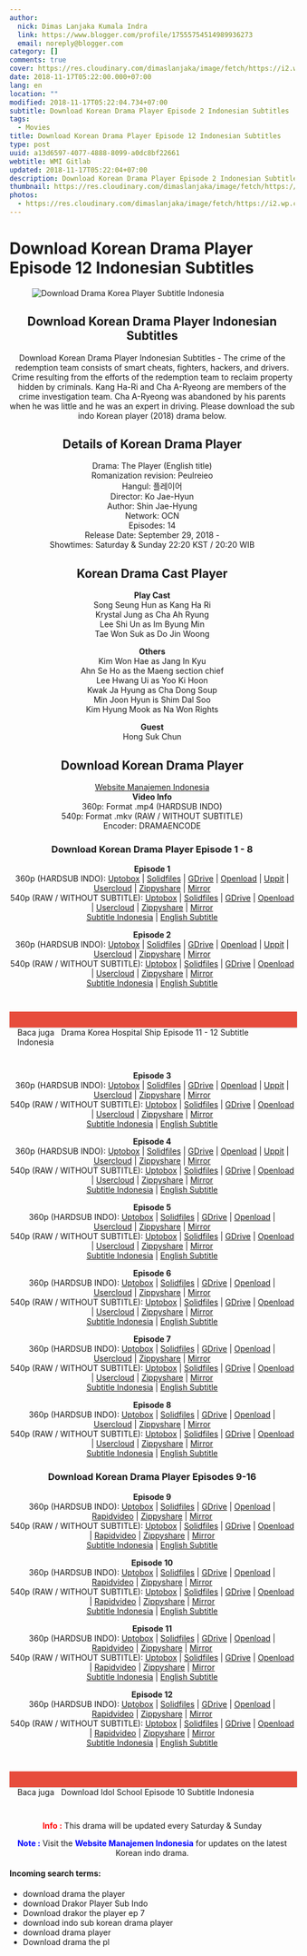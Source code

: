 ```yaml
---
author:
  nick: Dimas Lanjaka Kumala Indra
  link: https://www.blogger.com/profile/17555754514989936273
  email: noreply@blogger.com
category: []
comments: true
cover: https://res.cloudinary.com/dimaslanjaka/image/fetch/https://i2.wp.com/www.dramaencode.com/wp-content/uploads/2018/09/Download-Drama-Korea-Player-Subtitle-Indonesia.jpg?resize=520%2C343&ssl=1
date: 2018-11-17T05:22:00.000+07:00
lang: en
location: ""
modified: 2018-11-17T05:22:04.734+07:00
subtitle: Download Korean Drama Player Episode 2 Indonesian Subtitles
tags:
  - Movies
title: Download Korean Drama Player Episode 12 Indonesian Subtitles
type: post
uuid: a13d6597-4077-4888-8099-a0dc8bf22661
webtitle: WMI Gitlab
updated: 2018-11-17T05:22:04+07:00
description: Download Korean Drama Player Episode 2 Indonesian Subtitles
thumbnail: https://res.cloudinary.com/dimaslanjaka/image/fetch/https://i2.wp.com/www.dramaencode.com/wp-content/uploads/2018/09/Download-Drama-Korea-Player-Subtitle-Indonesia.jpg?resize=520%2C343&ssl=1
photos:
  - https://res.cloudinary.com/dimaslanjaka/image/fetch/https://i2.wp.com/www.dramaencode.com/wp-content/uploads/2018/09/Download-Drama-Korea-Player-Subtitle-Indonesia.jpg?resize=520%2C343&ssl=1
---
```


<h1 for="title"> <span class="notranslate">Download Korean Drama Player Episode 12 Indonesian Subtitles</span> </h1> <div><div class="entry-content clearfix">  <figure class="entry-thumbnail"><img src="https://res.cloudinary.com/dimaslanjaka/image/fetch/https://res.cloudinary.com/practicaldev/image/fetch/www.dramaencode.com/wp-content/uploads/2018/09/Download-Drama-Korea-Player-Subtitle-Indonesia.jpg?resize=520%2C343&amp;ssl=1" alt="Download Drama Korea Player Subtitle Indonesia" title="Download Korean Drama Player Indonesian Subtitles" class="notranslate"></figure><h2 style="text-align: center;"> <span class="notranslate">Download Korean Drama Player Indonesian Subtitles</span> </h2> <p style="text-align: center;"> <span class="notranslate">Download Korean Drama Player Indonesian Subtitles - The crime of the redemption team consists of smart cheats, fighters, hackers, and drivers.</span> <span class="notranslate">Crime resulting from the efforts of the redemption team to reclaim property hidden by criminals.</span> <span class="notranslate">Kang Ha-Ri and Cha A-Ryeong are members of the crime investigation team.</span> <span class="notranslate">Cha A-Ryeong was abandoned by his parents when he was little and he was an expert in driving.</span> <span class="notranslate">Please download the sub indo Korean player (2018) drama below.</span> </p>  <h2 style="text-align: center;"> <span class="notranslate">Details of Korean Drama Player</span> </h2> <p style="text-align: center;"> <span class="notranslate">Drama: The Player (English title)</span> <br><span class="notranslate">Romanization revision: Peulreieo</span> <br><span class="notranslate">Hangul: 플레이어</span> <br><span class="notranslate">Director: Ko Jae-Hyun</span> <br><span class="notranslate">Author: Shin Jae-Hyung</span> <br><span class="notranslate">Network: OCN</span> <br><span class="notranslate">Episodes: 14</span> <br><span class="notranslate">Release Date: September 29, 2018 -</span> <br><span class="notranslate">Showtimes: Saturday &amp; Sunday 22:20 KST / 20:20 WIB</span> </p> <h2 style="text-align: center;"> <span class="notranslate">Korean Drama Cast Player</span> </h2> <p style="text-align: center;"> <span class="notranslate"><strong>Play Cast</strong></span> <br><span class="notranslate">Song Seung Hun as Kang Ha Ri</span> <br><span class="notranslate">Krystal Jung as Cha Ah Ryung</span> <br><span class="notranslate">Lee Shi Un as Im Byung Min</span> <br><span class="notranslate">Tae Won Suk as Do Jin Woong</span> </p> <p style="text-align: center;"> <span class="notranslate"><strong>Others</strong></span> <br><span class="notranslate">Kim Won Hae as Jang In Kyu</span> <br><span class="notranslate">Ahn Se Ho as the Maeng section chief</span> <br><span class="notranslate">Lee Hwang Ui as Yoo Ki Hoon</span> <br><span class="notranslate">Kwak Ja Hyung as Cha Dong Soup</span> <br><span class="notranslate">Min Joon Hyun is Shim Dal Soo</span> <br><span class="notranslate">Kim Hyung Mook as Na Won Rights</span> </p> <p style="text-align: center;"> <span class="notranslate"><strong>Guest</strong></span> <br><span class="notranslate">Hong Suk Chun</span> </p> <h2 style="text-align: center;"> <span class="notranslate">Download Korean Drama Player</span> </h2> <p style="text-align: center;"> <a href="https://web-manajemen.blogspot.com/p/search.html?q=" data-wpel-link="internal" class="notranslate" target="_blank">Website Manajemen Indonesia</a> <br><span class="notranslate"><strong>Video Info</strong></span> <br><span class="notranslate">360p: Format .mp4 (HARDSUB INDO)</span> <br><span class="notranslate">540p: Format .mkv (RAW / WITHOUT SUBTITLE)</span> <br><span class="notranslate">Encoder: DRAMAENCODE</span> </p> <h3 style="text-align: center;"> <span class="notranslate">Download Korean Drama Player Episode 1 - 8</span> </h3> <p style="text-align: center;"> <span class="notranslate"><strong>Episode 1</strong></span> <br><span class="notranslate">360p (HARDSUB INDO): <a href="https://uptobox.com/kqjrqkarl09j" data-wpel-link="external" target="_blank" rel="noopener noreferer nofollow" class="notranslate">Uptobox</a> |</span> <span class="notranslate"><a href="http://www.solidfiles.com/v/XGZxZM4ewGzxx" data-wpel-link="external" target="_blank" rel="noopener noreferer nofollow" class="notranslate">Solidfiles</a> |</span> <span class="notranslate"><a href="https://drive.google.com/file/d/1lA-8MND6G2EsthtXb31fYOcGXHaWT0R8/view?usp=sharing" data-wpel-link="external" target="_blank" rel="noopener noreferer nofollow" class="notranslate">GDrive</a> |</span> <span class="notranslate"><a href="https://dimaslanjaka-storage.000webhostapp.com/movies/download-drama-korea-player-subtitle-indonesia" data-wpel-link="external" target="_blank" rel="noopener noreferer nofollow" class="notranslate">Openload</a> |</span> <span class="notranslate"><a href="http://uppit.com/jhlnpcw7disf" data-wpel-link="external" target="_blank" rel="noopener noreferer nofollow" class="notranslate">Uppit</a> |</span> <span class="notranslate"><a href="https://userscloud.com/eax9vaycxwwr" data-wpel-link="external" target="_blank" rel="noopener noreferer nofollow" class="notranslate">Usercloud</a> |</span> <span class="notranslate"><a href="https://www101.zippyshare.com/v/TYeg4fmA/file.html" data-wpel-link="external" target="_blank" rel="noopener noreferer nofollow" class="notranslate">Zippyshare</a> |</span> <a href="https://mirrorace.com/m/4Qw6d" data-wpel-link="external" target="_blank" rel="noopener noreferer nofollow" class="notranslate">Mirror</a> <br><span class="notranslate">540p (RAW / WITHOUT SUBTITLE): <a href="https://uptobox.com/xojcno3frnvf" data-wpel-link="external" target="_blank" rel="noopener noreferer nofollow" class="notranslate">Uptobox</a> |</span> <span class="notranslate"><a href="http://www.solidfiles.com/v/52mPYWMapDzWm" data-wpel-link="external" target="_blank" rel="noopener noreferer nofollow" class="notranslate">Solidfiles</a> |</span> <span class="notranslate"><a href="https://drive.google.com/file/d/1fA4Zvk9ZtC86H49-7a3uymRVV4_iJyZT/view?usp=sharing" data-wpel-link="external" target="_blank" rel="noopener noreferer nofollow" class="notranslate">GDrive</a> |</span> <span class="notranslate"><a href="https://dimaslanjaka-storage.000webhostapp.com/movies/download-drama-korea-player-subtitle-indonesia" data-wpel-link="external" target="_blank" rel="noopener noreferer nofollow" class="notranslate">Openload</a> |</span> <span class="notranslate"><a href="https://userscloud.com/ffttvztb453l" data-wpel-link="external" target="_blank" rel="noopener noreferer nofollow" class="notranslate">Usercloud</a> |</span> <span class="notranslate"><a href="https://www67.zippyshare.com/v/jwNd6Eyx/file.html" data-wpel-link="external" target="_blank" rel="noopener noreferer nofollow" class="notranslate">Zippyshare</a> |</span> <a href="https://mirrorace.com/m/2ODs6" data-wpel-link="external" target="_blank" rel="noopener noreferer nofollow" class="notranslate">Mirror</a> <br><span class="notranslate"><a href="https://subscene.com/subtitles/the-player-peulreieo/indonesian/1851939" data-wpel-link="external" target="_blank" rel="noopener noreferer nofollow" class="notranslate">Subtitle Indonesia</a> |</span> <a href="https://subscene.com/subtitles/the-player-peulreieo/english/1851877" data-wpel-link="external" target="_blank" rel="noopener noreferer nofollow" class="notranslate">English Subtitle</a> </p>  <p style="text-align: center;"> <span class="notranslate"><strong>Episode 2</strong></span> <br><span class="notranslate">360p (HARDSUB INDO): <a href="https://uptobox.com/zritmxcvo6mu" data-wpel-link="external" target="_blank" rel="noopener noreferer nofollow" class="notranslate">Uptobox</a> |</span> <span class="notranslate"><a href="http://www.solidfiles.com/v/RjAzqzdMG4k3g" data-wpel-link="external" target="_blank" rel="noopener noreferer nofollow" class="notranslate">Solidfiles</a> |</span> <span class="notranslate"><a href="https://drive.google.com/file/d/1Lj1mvmHAauSSgxTSaAEsWwBF9YB_di34/view?usp=sharing" data-wpel-link="external" target="_blank" rel="noopener noreferer nofollow" class="notranslate">GDrive</a> |</span> <span class="notranslate"><a href="https://dimaslanjaka-storage.000webhostapp.com/movies/download-drama-korea-player-subtitle-indonesia" data-wpel-link="external" target="_blank" rel="noopener noreferer nofollow" class="notranslate">Openload</a> |</span> <span class="notranslate"><a href="http://uppit.com/cm0f5fifvq4z" data-wpel-link="external" target="_blank" rel="noopener noreferer nofollow" class="notranslate">Uppit</a> |</span> <span class="notranslate"><a href="https://userscloud.com/88ru2vbvw0av" data-wpel-link="external" target="_blank" rel="noopener noreferer nofollow" class="notranslate">Usercloud</a> |</span> <span class="notranslate"><a href="https://www6.zippyshare.com/v/6xZG5U3S/file.html" data-wpel-link="external" target="_blank" rel="noopener noreferer nofollow" class="notranslate">Zippyshare</a> |</span> <a href="https://mirrorace.com/m/4Qx5u" data-wpel-link="external" target="_blank" rel="noopener noreferer nofollow" class="notranslate">Mirror</a> <br><span class="notranslate">540p (RAW / WITHOUT SUBTITLE): <a href="https://uptobox.com/2qm2ab89fhkq" data-wpel-link="external" target="_blank" rel="noopener noreferer nofollow" class="notranslate">Uptobox</a> |</span> <span class="notranslate"><a href="http://www.solidfiles.com/v/52mGy8d8eyzrz" data-wpel-link="external" target="_blank" rel="noopener noreferer nofollow" class="notranslate">Solidfiles</a> |</span> <span class="notranslate"><a href="https://drive.google.com/file/d/1SVAe-Htgt9ETjNf8ni8Tx7JyCAJIuiuY/view?usp=sharing" data-wpel-link="external" target="_blank" rel="noopener noreferer nofollow" class="notranslate">GDrive</a> |</span> <span class="notranslate"><a href="https://dimaslanjaka-storage.000webhostapp.com/movies/download-drama-korea-player-subtitle-indonesia" data-wpel-link="external" target="_blank" rel="noopener noreferer nofollow" class="notranslate">Openload</a> |</span> <span class="notranslate"><a href="https://userscloud.com/ih8mjy7nqnzn" data-wpel-link="external" target="_blank" rel="noopener noreferer nofollow" class="notranslate">Usercloud</a> |</span> <span class="notranslate"><a href="https://www29.zippyshare.com/v/Mkjn2eUW/file.html" data-wpel-link="external" target="_blank" rel="noopener noreferer nofollow" class="notranslate">Zippyshare</a> |</span> <a href="https://mirrorace.com/m/4azcj" data-wpel-link="external" target="_blank" rel="noopener noreferer nofollow" class="notranslate">Mirror</a> <br><span class="notranslate"><a href="https://subscene.com/subtitles/the-player-peulreieo/indonesian/1852470" data-wpel-link="external" target="_blank" rel="noopener noreferer nofollow" class="notranslate">Subtitle Indonesia</a> |</span> <a href="https://subscene.com/subtitles/the-player-peulreieo/english/1852439" data-wpel-link="external" target="_blank" rel="noopener noreferer nofollow" class="notranslate">English Subtitle</a> </p>  <div style="clear:both; margin-top:3em; margin-bottom:3em;" class="notranslate"> <a href="https://web-manajemen.blogspot.com/p/search.html?q=drama%20korea%20hospital%20ship%20subtitle%20indonesia" target="_blank" class="notranslate uabd71071b50dadda8262be59cc840116" data-wpel-link="internal"></a> <style>.uabd71071b50dadda8262be59cc840116{padding:0;margin:0;padding-top:1em!important;padding-bottom:1em!important;width:100%;display:block;font-weight:700;background-color:#E74C3C;border:0!important;border-left:4px solid #E74C3C!important;box-shadow:0 1px 2px rgba(0,0,0,.17);-moz-box-shadow:0 1px 2px rgba(0,0,0,.17);-o-box-shadow:0 1px 2px rgba(0,0,0,.17);-webkit-box-shadow:0 1px 2px rgba(0,0,0,.17);text-decoration:none}.uabd71071b50dadda8262be59cc840116:active,.uabd71071b50dadda8262be59cc840116:hover{opacity:1;transition:opacity 250ms;webkit-transition:opacity 250ms;text-decoration:none}.uabd71071b50dadda8262be59cc840116{transition:background-color 250ms;webkit-transition:background-color 250ms;opacity:1;transition:opacity 250ms;webkit-transition:opacity 250ms}.uabd71071b50dadda8262be59cc840116 .ctaText{font-weight:700;color:#000;text-decoration:none;font-size:16px}.uabd71071b50dadda8262be59cc840116 .postTitle{color:#ECF0F1;text-decoration:underline!important;font-size:16px}.uabd71071b50dadda8262be59cc840116:hover .postTitle{text-decoration:underline!important}</style>  <div style="padding-left:1em; padding-right:1em;" class="notranslate"> <span class="notranslate ctaText">Baca juga</span> &nbsp; <span class="notranslate postTitle">Drama Korea Hospital Ship Episode 11 - 12 Subtitle Indonesia</span> </div>  </div>  <p style="text-align: center;"> <span class="notranslate"><strong>Episode 3</strong></span> <strong><br></strong> <span class="notranslate">360p (HARDSUB INDO): <a href="https://uptobox.com/lhs7uei0hbow" data-wpel-link="external" target="_blank" rel="noopener noreferer nofollow" class="notranslate">Uptobox</a> |</span> <span class="notranslate"><a href="http://www.solidfiles.com/v/RjAAP4pM5Zea2" data-wpel-link="external" target="_blank" rel="noopener noreferer nofollow" class="notranslate">Solidfiles</a> |</span> <span class="notranslate"><a href="https://drive.google.com/file/d/1ErnUmT3gj9VcGqfMnMObVWJ3KU6R2mAa/view?usp=sharing" data-wpel-link="external" target="_blank" rel="noopener noreferer nofollow" class="notranslate">GDrive</a> |</span> <span class="notranslate"><a href="https://dimaslanjaka-storage.000webhostapp.com/movies/download-drama-korea-player-subtitle-indonesia" data-wpel-link="external" target="_blank" rel="noopener noreferer nofollow" class="notranslate">Openload</a> |</span> <span class="notranslate"><a href="http://uppit.com/qgnfcf5savjf" data-wpel-link="external" target="_blank" rel="noopener noreferer nofollow" class="notranslate">Uppit</a> |</span> <span class="notranslate"><a href="https://userscloud.com/gd4aash23zh5" data-wpel-link="external" target="_blank" rel="noopener noreferer nofollow" class="notranslate">Usercloud</a> |</span> <span class="notranslate"><a href="https://www68.zippyshare.com/v/5HrDOsiG/file.html" data-wpel-link="external" target="_blank" rel="noopener noreferer nofollow" class="notranslate">Zippyshare</a> |</span> <a href="https://mirrorace.com/m/4aF7x" data-wpel-link="external" target="_blank" rel="noopener noreferer nofollow" class="notranslate">Mirror</a> <br><span class="notranslate">540p (RAW / WITHOUT SUBTITLE): <a href="https://uptobox.com/5z6kxwg1g9az" data-wpel-link="external" target="_blank" rel="noopener noreferer nofollow" class="notranslate">Uptobox</a> |</span> <span class="notranslate"><a href="http://www.solidfiles.com/v/md5LLeAyKxQXe" data-wpel-link="external" target="_blank" rel="noopener noreferer nofollow" class="notranslate">Solidfiles</a> |</span> <span class="notranslate"><a href="https://drive.google.com/file/d/1Lkjum0kWAHRJ4EZ76L_oIPHDJH_caXbl/view?usp=sharing" data-wpel-link="external" target="_blank" rel="noopener noreferer nofollow" class="notranslate">GDrive</a> |</span> <span class="notranslate"><a href="https://dimaslanjaka-storage.000webhostapp.com/movies/download-drama-korea-player-subtitle-indonesia" data-wpel-link="external" target="_blank" rel="noopener noreferer nofollow" class="notranslate">Openload</a> |</span> <span class="notranslate"><a href="https://userscloud.com/64sstoyxkuao" data-wpel-link="external" target="_blank" rel="noopener noreferer nofollow" class="notranslate">Usercloud</a> |</span> <span class="notranslate"><a href="https://www4.zippyshare.com/v/GcfwNEC8/file.html" data-wpel-link="external" target="_blank" rel="noopener noreferer nofollow" class="notranslate">Zippyshare</a> |</span> <a href="https://mirrorace.com/m/4QC4x" data-wpel-link="external" target="_blank" rel="noopener noreferer nofollow" class="notranslate">Mirror</a> <br><span class="notranslate"><a href="https://subscene.com/subtitles/the-player-peulreieo/indonesian/1856933" data-wpel-link="external" target="_blank" rel="noopener noreferer nofollow" class="notranslate">Subtitle Indonesia</a> |</span> <a href="https://subscene.com/subtitles/the-player-peulreieo/english/1856868" data-wpel-link="external" target="_blank" rel="noopener noreferer nofollow" class="notranslate">English Subtitle</a> <strong><br></strong> </p>  <p style="text-align: center;"> <span class="notranslate"><strong>Episode 4</strong></span> <strong><br></strong> <span class="notranslate">360p (HARDSUB INDO): <a href="https://uptobox.com/7pe7pibd943s" data-wpel-link="external" target="_blank" rel="noopener noreferer nofollow" class="notranslate">Uptobox</a> |</span> <span class="notranslate"><a href="http://www.solidfiles.com/v/rGNeMX6kLRgaN" data-wpel-link="external" target="_blank" rel="noopener noreferer nofollow" class="notranslate">Solidfiles</a> |</span> <span class="notranslate"><a href="https://drive.google.com/file/d/1suPpWEjSmSA8_oc-cAnPLfYpoVmsK0nQ/view?usp=sharing" data-wpel-link="external" target="_blank" rel="noopener noreferer nofollow" class="notranslate">GDrive</a> |</span> <span class="notranslate"><a href="https://dimaslanjaka-storage.000webhostapp.com/movies/download-drama-korea-player-subtitle-indonesia" data-wpel-link="external" target="_blank" rel="noopener noreferer nofollow" class="notranslate">Openload</a> |</span> <span class="notranslate"><a href="http://uppit.com/5g2dsq700u1d" data-wpel-link="external" target="_blank" rel="noopener noreferer nofollow" class="notranslate">Uppit</a> |</span> <span class="notranslate"><a href="https://userscloud.com/p4umyz7n5pl5" data-wpel-link="external" target="_blank" rel="noopener noreferer nofollow" class="notranslate">Usercloud</a> |</span> <span class="notranslate"><a href="https://www116.zippyshare.com/v/3tYnAzIn/file.html" data-wpel-link="external" target="_blank" rel="noopener noreferer nofollow" class="notranslate">Zippyshare</a> |</span> <a href="https://mirrorace.com/m/4aGg9" data-wpel-link="external" target="_blank" rel="noopener noreferer nofollow" class="notranslate">Mirror</a> <br><span class="notranslate">540p (RAW / WITHOUT SUBTITLE): <a href="https://uptobox.com/mm0agwhm0wvv" data-wpel-link="external" target="_blank" rel="noopener noreferer nofollow" class="notranslate">Uptobox</a> |</span> <span class="notranslate"><a href="http://www.solidfiles.com/v/RjAG4R5KzAr7x" data-wpel-link="external" target="_blank" rel="noopener noreferer nofollow" class="notranslate">Solidfiles</a> |</span> <span class="notranslate"><a href="https://drive.google.com/file/d/1QOLgKN9sZCck6nVhk2PSRFTzmSEv_Olo/view?usp=sharing" data-wpel-link="external" target="_blank" rel="noopener noreferer nofollow" class="notranslate">GDrive</a> |</span> <span class="notranslate"><a href="https://dimaslanjaka-storage.000webhostapp.com/movies/download-drama-korea-player-subtitle-indonesia" data-wpel-link="external" target="_blank" rel="noopener noreferer nofollow" class="notranslate">Openload</a> |</span> <span class="notranslate"><a href="https://userscloud.com/dx1kmf1v49tv" data-wpel-link="external" target="_blank" rel="noopener noreferer nofollow" class="notranslate">Usercloud</a> |</span> <span class="notranslate"><a href="https://www3.zippyshare.com/v/ygcR65W0/file.html" data-wpel-link="external" target="_blank" rel="noopener noreferer nofollow" class="notranslate">Zippyshare</a> |</span> <a href="https://mirrorace.com/m/2OKw8" data-wpel-link="external" target="_blank" rel="noopener noreferer nofollow" class="notranslate">Mirror</a> <br><span class="notranslate"><a href="https://subscene.com/subtitles/the-player-peulreieo/indonesian/1857405" data-wpel-link="external" target="_blank" rel="noopener noreferer nofollow" class="notranslate">Subtitle Indonesia</a> |</span> <a href="https://subscene.com/subtitles/the-player-peulreieo/english/1857328" data-wpel-link="external" target="_blank" rel="noopener noreferer nofollow" class="notranslate">English Subtitle</a> <strong><br></strong> </p>  <p style="text-align: center;"> <span class="notranslate"><strong>Episode 5</strong></span> <strong><br></strong> <span class="notranslate">360p (HARDSUB INDO): <a href="https://uptobox.com/bjayl7z5kvzq" data-wpel-link="external" target="_blank" rel="noopener noreferer nofollow" class="notranslate">Uptobox</a> |</span> <span class="notranslate"><a href="http://www.solidfiles.com/v/BjBa6LPXGwaWA" data-wpel-link="external" target="_blank" rel="noopener noreferer nofollow" class="notranslate">Solidfiles</a> |</span> <span class="notranslate"><a href="https://drive.google.com/file/d/1O4cVnb3DSq-rBC51oOBXHZqFvegGTMbG/view?usp=sharing" data-wpel-link="external" target="_blank" rel="noopener noreferer nofollow" class="notranslate">GDrive</a> |</span> <span class="notranslate"><a href="https://dimaslanjaka-storage.000webhostapp.com/movies/download-drama-korea-player-subtitle-indonesia" data-wpel-link="external" target="_blank" rel="noopener noreferer nofollow" class="notranslate">Openload</a> |</span> <span class="notranslate"><a href="https://userscloud.com/apodyl59sktm" data-wpel-link="external" target="_blank" rel="noopener noreferer nofollow" class="notranslate">Usercloud</a> |</span> <span class="notranslate"><a href="https://www34.zippyshare.com/v/cRpjqY0D/file.html" data-wpel-link="external" target="_blank" rel="noopener noreferer nofollow" class="notranslate">Zippyshare</a> |</span> <a href="https://mirrorace.com/m/3uOf4" data-wpel-link="external" target="_blank" rel="noopener noreferer nofollow" class="notranslate">Mirror</a> <br><span class="notranslate">540p (RAW / WITHOUT SUBTITLE): <a href="https://uptobox.com/x8nzolbcnn9y" data-wpel-link="external" target="_blank" rel="noopener noreferer nofollow" class="notranslate">Uptobox</a> |</span> <span class="notranslate"><a href="http://www.solidfiles.com/v/QM5Gdy3xRXvge" data-wpel-link="external" target="_blank" rel="noopener noreferer nofollow" class="notranslate">Solidfiles</a> |</span> <span class="notranslate"><a href="https://drive.google.com/file/d/1jGpWjGvp8bSWrp0VQdD9FR4CC0xqbpDS/view?usp=sharing" data-wpel-link="external" target="_blank" rel="noopener noreferer nofollow" class="notranslate">GDrive</a> |</span> <span class="notranslate"><a href="https://dimaslanjaka-storage.000webhostapp.com/movies/download-drama-korea-player-subtitle-indonesia" data-wpel-link="external" target="_blank" rel="noopener noreferer nofollow" class="notranslate">Openload</a> |</span> <span class="notranslate"><a href="https://userscloud.com/zcrhei0v5sv4" data-wpel-link="external" target="_blank" rel="noopener noreferer nofollow" class="notranslate">Usercloud</a> |</span> <span class="notranslate"><a href="https://www67.zippyshare.com/v/R0DbB1FJ/file.html" data-wpel-link="external" target="_blank" rel="noopener noreferer nofollow" class="notranslate">Zippyshare</a> |</span> <a href="https://mirrorace.com/m/5wGdi" data-wpel-link="external" target="_blank" rel="noopener noreferer nofollow" class="notranslate">Mirror</a> <br><span class="notranslate"><a href="https://subscene.com/subtitles/the-player-peulreieo/indonesian/1861936" data-wpel-link="external" target="_blank" rel="noopener noreferer nofollow" class="notranslate">Subtitle Indonesia</a> |</span> <a href="https://subscene.com/subtitles/the-player-peulreieo/english/1861797" data-wpel-link="external" target="_blank" rel="noopener noreferer nofollow" class="notranslate">English Subtitle</a> <strong><br></strong> </p>  <p style="text-align: center;"> <span class="notranslate"><strong>Episode 6</strong></span> <strong><br></strong> <span class="notranslate">360p (HARDSUB INDO): <a href="https://uptobox.com/6m9jqcxvkso1" data-wpel-link="external" target="_blank" rel="noopener noreferer nofollow" class="notranslate">Uptobox</a> |</span> <span class="notranslate"><a href="http://www.solidfiles.com/v/52QpzVR4wg4zn" data-wpel-link="external" target="_blank" rel="noopener noreferer nofollow" class="notranslate">Solidfiles</a> |</span> <span class="notranslate"><a href="https://drive.google.com/file/d/1FpqKsjKM94ETqcUps92mdhdIHo_G8fgn/view?usp=sharing" data-wpel-link="external" target="_blank" rel="noopener noreferer nofollow" class="notranslate">GDrive</a> |</span> <span class="notranslate"><a href="https://dimaslanjaka-storage.000webhostapp.com/movies/download-drama-korea-player-subtitle-indonesia" data-wpel-link="external" target="_blank" rel="noopener noreferer nofollow" class="notranslate">Openload</a> |</span> <span class="notranslate"><a href="https://userscloud.com/fbqsfgd47nyk" data-wpel-link="external" target="_blank" rel="noopener noreferer nofollow" class="notranslate">Usercloud</a> |</span> <span class="notranslate"><a href="https://www105.zippyshare.com/v/KtRT3M7A/file.html" data-wpel-link="external" target="_blank" rel="noopener noreferer nofollow" class="notranslate">Zippyshare</a> |</span> <a href="https://mirrorace.com/m/4QKie" data-wpel-link="external" target="_blank" rel="noopener noreferer nofollow" class="notranslate">Mirror</a> <br><span class="notranslate">540p (RAW / WITHOUT SUBTITLE): <a href="https://uptobox.com/v4njlyb0atmi" data-wpel-link="external" target="_blank" rel="noopener noreferer nofollow" class="notranslate">Uptobox</a> |</span> <span class="notranslate"><a href="http://www.solidfiles.com/v/Wdz2XV6e6d5XM" data-wpel-link="external" target="_blank" rel="noopener noreferer nofollow" class="notranslate">Solidfiles</a> |</span> <span class="notranslate"><a href="https://drive.google.com/file/d/1w-f0aibzOIHAL_oLNGMMPeGSWhpDAbNO/view?usp=sharing" data-wpel-link="external" target="_blank" rel="noopener noreferer nofollow" class="notranslate">GDrive</a> |</span> <span class="notranslate"><a href="https://dimaslanjaka-storage.000webhostapp.com/movies/download-drama-korea-player-subtitle-indonesia" data-wpel-link="external" target="_blank" rel="noopener noreferer nofollow" class="notranslate">Openload</a> |</span> <span class="notranslate"><a href="https://userscloud.com/d9irin3ikkpb" data-wpel-link="external" target="_blank" rel="noopener noreferer nofollow" class="notranslate">Usercloud</a> |</span> <span class="notranslate"><a href="https://www59.zippyshare.com/v/gCrTWPIx/file.html" data-wpel-link="external" target="_blank" rel="noopener noreferer nofollow" class="notranslate">Zippyshare</a> |</span> <a href="https://mirrorace.com/m/4aMe2" data-wpel-link="external" target="_blank" rel="noopener noreferer nofollow" class="notranslate">Mirror</a> <br><span class="notranslate"><a href="https://subscene.com/subtitles/the-player-peulreieo/indonesian/1862554" data-wpel-link="external" target="_blank" rel="noopener noreferer nofollow" class="notranslate">Subtitle Indonesia</a> |</span> <a href="https://subscene.com/subtitles/the-player-peulreieo/english/1862459" data-wpel-link="external" target="_blank" rel="noopener noreferer nofollow" class="notranslate">English Subtitle</a> <strong><br></strong> </p>  <p style="text-align: center;"> <span class="notranslate"><strong>Episode 7</strong></span> <strong><br></strong> <span class="notranslate">360p (HARDSUB INDO): <a href="https://uptobox.com/vvs67nvmk095" data-wpel-link="external" target="_blank" rel="noopener noreferer nofollow" class="notranslate">Uptobox</a> |</span> <span class="notranslate"><a href="http://www.solidfiles.com/v/2GjdNLXrpy5QP" data-wpel-link="external" target="_blank" rel="noopener noreferer nofollow" class="notranslate">Solidfiles</a> |</span> <span class="notranslate"><a href="https://drive.google.com/file/d/1zlvvx-_whXdmD_4bm0haVVOK8bTJHauy/view?usp=sharing" data-wpel-link="external" target="_blank" rel="noopener noreferer nofollow" class="notranslate">GDrive</a> |</span> <span class="notranslate"><a href="https://dimaslanjaka-storage.000webhostapp.com/movies/download-drama-korea-player-subtitle-indonesia" data-wpel-link="external" target="_blank" rel="noopener noreferer nofollow" class="notranslate">Openload</a> |</span> <span class="notranslate"><a href="https://userscloud.com/q2ucmh15hhph" data-wpel-link="external" target="_blank" rel="noopener noreferer nofollow" class="notranslate">Usercloud</a> |</span> <span class="notranslate"><a href="https://www108.zippyshare.com/v/LUFw0cT1/file.html" data-wpel-link="external" target="_blank" rel="noopener noreferer nofollow" class="notranslate">Zippyshare</a> |</span> <a href="https://mirrorace.com/m/5wN4z" data-wpel-link="external" target="_blank" rel="noopener noreferer nofollow" class="notranslate">Mirror</a> <br><span class="notranslate">540p (RAW / WITHOUT SUBTITLE): <a href="https://uptobox.com/eapfcqhxgx6u" data-wpel-link="external" target="_blank" rel="noopener noreferer nofollow" class="notranslate">Uptobox</a> |</span> <span class="notranslate"><a href="https://www.solidfiles.com/v/NaY4yqY8qdmVY" data-wpel-link="external" target="_blank" rel="noopener noreferer nofollow" class="notranslate">Solidfiles</a> |</span> <span class="notranslate"><a href="https://drive.google.com/file/d/17D3-m8zXzjKthpKvyskCq48qAvf4wKcq/view?usp=sharing" data-wpel-link="external" target="_blank" rel="noopener noreferer nofollow" class="notranslate">GDrive</a> |</span> <span class="notranslate"><a href="https://dimaslanjaka-storage.000webhostapp.com/movies/download-drama-korea-player-subtitle-indonesia" data-wpel-link="external" target="_blank" rel="noopener noreferer nofollow" class="notranslate">Openload</a> |</span> <span class="notranslate"><a href="https://userscloud.com/gv10edx9wd26" data-wpel-link="external" target="_blank" rel="noopener noreferer nofollow" class="notranslate">Usercloud</a> |</span> <span class="notranslate"><a href="https://www76.zippyshare.com/v/KhSWdYFe/file.html" data-wpel-link="external" target="_blank" rel="noopener noreferer nofollow" class="notranslate">Zippyshare</a> |</span> <a href="https://mirrorace.com/m/1t22v" data-wpel-link="external" target="_blank" rel="noopener noreferer nofollow" class="notranslate">Mirror</a> <br><span class="notranslate"><a href="https://subscene.com/subtitles/the-player-peulreieo/indonesian/1866052" data-wpel-link="external" target="_blank" rel="noopener noreferer nofollow" class="notranslate">Subtitle Indonesia</a> |</span> <a href="https://subscene.com/subtitles/the-player-peulreieo/english/1865914" data-wpel-link="external" target="_blank" rel="noopener noreferer nofollow" class="notranslate">English Subtitle</a> </p>  <p style="text-align: center;"> <span class="notranslate"><strong>Episode 8</strong></span> <strong><br></strong> <span class="notranslate">360p (HARDSUB INDO): <a href="https://uptobox.com/fcrmn0l4invx" data-wpel-link="external" target="_blank" rel="noopener noreferer nofollow" class="notranslate">Uptobox</a> |</span> <span class="notranslate"><a href="http://www.solidfiles.com/v/xK8zrd8GZwyzW" data-wpel-link="external" target="_blank" rel="noopener noreferer nofollow" class="notranslate">Solidfiles</a> |</span> <span class="notranslate"><a href="https://drive.google.com/file/d/17skEMNuwyuiczxZkn5Xm-lBTLlvMgRHf/view?usp=sharing" data-wpel-link="external" target="_blank" rel="noopener noreferer nofollow" class="notranslate">GDrive</a> |</span> <span class="notranslate"><a href="https://dimaslanjaka-storage.000webhostapp.com/movies/download-drama-korea-player-subtitle-indonesia" data-wpel-link="external" target="_blank" rel="noopener noreferer nofollow" class="notranslate">Openload</a> |</span> <span class="notranslate"><a href="https://userscloud.com/1091bzkz9k8i" data-wpel-link="external" target="_blank" rel="noopener noreferer nofollow" class="notranslate">Usercloud</a> |</span> <span class="notranslate"><a href="https://www27.zippyshare.com/v/RhDGEThT/file.html" data-wpel-link="external" target="_blank" rel="noopener noreferer nofollow" class="notranslate">Zippyshare</a> |</span> <a href="https://mirrorace.com/m/1t393" data-wpel-link="external" target="_blank" rel="noopener noreferer nofollow" class="notranslate">Mirror</a> <br><span class="notranslate">540p (RAW / WITHOUT SUBTITLE): <a href="https://uptobox.com/hmi6c60wra0v" data-wpel-link="external" target="_blank" rel="noopener noreferer nofollow" class="notranslate">Uptobox</a> |</span> <span class="notranslate"><a href="http://www.solidfiles.com/v/zGZBgreLy3jNX" data-wpel-link="external" target="_blank" rel="noopener noreferer nofollow" class="notranslate">Solidfiles</a> |</span> <span class="notranslate"><a href="https://drive.google.com/file/d/1g_xGZvvff94624QOdXk40bLWKR44EQz4/view?usp=sharing" data-wpel-link="external" target="_blank" rel="noopener noreferer nofollow" class="notranslate">GDrive</a> |</span> <span class="notranslate"><a href="https://dimaslanjaka-storage.000webhostapp.com/movies/download-drama-korea-player-subtitle-indonesia" data-wpel-link="external" target="_blank" rel="noopener noreferer nofollow" class="notranslate">Openload</a> |</span> <span class="notranslate"><a href="https://userscloud.com/jc4m8m875g8f" data-wpel-link="external" target="_blank" rel="noopener noreferer nofollow" class="notranslate">Usercloud</a> |</span> <span class="notranslate"><a href="https://www2.zippyshare.com/v/zippbRmE/file.html" data-wpel-link="external" target="_blank" rel="noopener noreferer nofollow" class="notranslate">Zippyshare</a> |</span> <a href="https://mirrorace.com/m/290go" data-wpel-link="external" target="_blank" rel="noopener noreferer nofollow" class="notranslate">Mirror</a> <br><span class="notranslate"><a href="https://subscene.com/subtitles/the-player-peulreieo/indonesian/1866659" data-wpel-link="external" target="_blank" rel="noopener noreferer nofollow" class="notranslate">Subtitle Indonesia</a> |</span> <a href="https://subscene.com/subtitles/the-player-peulreieo/english/1866557" data-wpel-link="external" target="_blank" rel="noopener noreferer nofollow" class="notranslate">English Subtitle</a> </p>  <h3 style="text-align: center;"> <span class="notranslate">Download Korean Drama Player Episodes 9-16</span> </h3> <p style="text-align: center;"> <span class="notranslate"><strong>Episode 9</strong></span> <strong><br></strong> <span class="notranslate">360p (HARDSUB INDO): <a href="https://uptobox.com/609ziz1vmbb9" data-wpel-link="external" target="_blank" rel="noopener noreferer nofollow" class="notranslate">Uptobox</a> |</span> <span class="notranslate"><a href="http://www.solidfiles.com/v/6aA7G55Ak6g2X" data-wpel-link="external" target="_blank" rel="noopener noreferer nofollow" class="notranslate">Solidfiles</a> |</span> <span class="notranslate"><a href="https://drive.google.com/file/d/1MVGUMTkcWpG4J4Wn5mos4KKPGUcrc8AS/view?usp=sharing" data-wpel-link="external" target="_blank" rel="noopener noreferer nofollow" class="notranslate">GDrive</a> |</span> <span class="notranslate"><a href="https://dimaslanjaka-storage.000webhostapp.com/movies/download-drama-korea-player-subtitle-indonesia" data-wpel-link="external" target="_blank" rel="noopener noreferer nofollow" class="notranslate">Openload</a> |</span> <span class="notranslate"><a href="https://www.rapidvideo.com/v/FWNQCS31ID" data-wpel-link="external" target="_blank" rel="noopener noreferer nofollow" class="notranslate">Rapidvideo</a> |</span> <span class="notranslate"><a href="https://www55.zippyshare.com/v/Nx0j9UUL/file.html" data-wpel-link="external" target="_blank" rel="noopener noreferer nofollow" class="notranslate">Zippyshare</a> |</span> <a href="https://mirrorace.com/m/296e7" data-wpel-link="external" target="_blank" rel="noopener noreferer nofollow" class="notranslate">Mirror</a> <br><span class="notranslate">540p (RAW / WITHOUT SUBTITLE): <a href="https://uptobox.com/mhq69zkych09" data-wpel-link="external" target="_blank" rel="noopener noreferer nofollow" class="notranslate">Uptobox</a> |</span> <span class="notranslate"><a href="http://www.solidfiles.com/v/8paDDenm22pRd" data-wpel-link="external" target="_blank" rel="noopener noreferer nofollow" class="notranslate">Solidfiles</a> |</span> <span class="notranslate"><a href="https://drive.google.com/file/d/1UCnzDcHdG7YXv7zYwMErzLbjSqQU8JSy/view?usp=sharing" data-wpel-link="external" target="_blank" rel="noopener noreferer nofollow" class="notranslate">GDrive</a> |</span> <span class="notranslate"><a href="https://dimaslanjaka-storage.000webhostapp.com/movies/download-drama-korea-player-subtitle-indonesia" data-wpel-link="external" target="_blank" rel="noopener noreferer nofollow" class="notranslate">Openload</a> |</span> <span class="notranslate"><a href="https://www.rapidvideo.com/v/FWN9LJ4512" data-wpel-link="external" target="_blank" rel="noopener noreferer nofollow" class="notranslate">Rapidvideo</a> |</span> <span class="notranslate"><a href="https://www66.zippyshare.com/v/JEm0uWaF/file.html" data-wpel-link="external" target="_blank" rel="noopener noreferer nofollow" class="notranslate">Zippyshare</a> |</span> <a href="https://mirrorace.com/m/1t8t7" data-wpel-link="external" target="_blank" rel="noopener noreferer nofollow" class="notranslate">Mirror</a> <br><span class="notranslate"><a href="https://subscene.com/subtitles/the-player-peulreieo/indonesian/1870186" data-wpel-link="external" target="_blank" rel="noopener noreferer nofollow" class="notranslate">Subtitle Indonesia</a> |</span> <a href="https://subscene.com/subtitles/the-player-peulreieo/english/1870108" data-wpel-link="external" target="_blank" rel="noopener noreferer nofollow" class="notranslate">English Subtitle</a> </p>  <p style="text-align: center;"> <span class="notranslate"><strong>Episode 10</strong></span> <strong><br></strong> <span class="notranslate">360p (HARDSUB INDO): <a href="https://uptobox.com/atyw4qc2d4xh" data-wpel-link="external" target="_blank" rel="noopener noreferer nofollow" class="notranslate">Uptobox</a> |</span> <span class="notranslate"><a href="http://www.solidfiles.com/v/5aK67pymgN3Gg" data-wpel-link="external" target="_blank" rel="noopener noreferer nofollow" class="notranslate">Solidfiles</a> |</span> <span class="notranslate"><a href="https://drive.google.com/file/d/1i8gQigGzq1IDxTeEbJYfoCUT05kR-ctb/view?usp=sharing" data-wpel-link="external" target="_blank" rel="noopener noreferer nofollow" class="notranslate">GDrive</a> |</span> <span class="notranslate"><a href="https://dimaslanjaka-storage.000webhostapp.com/movies/download-drama-korea-player-subtitle-indonesia" data-wpel-link="external" target="_blank" rel="noopener noreferer nofollow" class="notranslate">Openload</a> |</span> <span class="notranslate"><a href="https://www.rapidvideo.com/v/FWPKLBL1SO" data-wpel-link="external" target="_blank" rel="noopener noreferer nofollow" class="notranslate">Rapidvideo</a> |</span> <span class="notranslate"><a href="https://www5.zippyshare.com/v/QQS89Qag/file.html" data-wpel-link="external" target="_blank" rel="noopener noreferer nofollow" class="notranslate">Zippyshare</a> |</span> <a href="https://mirrorace.com/m/2P56w" data-wpel-link="external" target="_blank" rel="noopener noreferer nofollow" class="notranslate">Mirror</a> <br><span class="notranslate">540p (RAW / WITHOUT SUBTITLE): <a href="https://uptobox.com/8iptjo8jperg" data-wpel-link="external" target="_blank" rel="noopener noreferer nofollow" class="notranslate">Uptobox</a> |</span> <span class="notranslate"><a href="http://www.solidfiles.com/v/DKwaNwmR57yAv" data-wpel-link="external" target="_blank" rel="noopener noreferer nofollow" class="notranslate">Solidfiles</a> |</span> <span class="notranslate"><a href="https://drive.google.com/file/d/1I9PMMNa02P8apr6NtGCXXPY2uqkChZlo/view?usp=sharing" data-wpel-link="external" target="_blank" rel="noopener noreferer nofollow" class="notranslate">GDrive</a> |</span> <span class="notranslate"><a href="https://dimaslanjaka-storage.000webhostapp.com/movies/download-drama-korea-player-subtitle-indonesia" data-wpel-link="external" target="_blank" rel="noopener noreferer nofollow" class="notranslate">Openload</a> |</span> <span class="notranslate"><a href="https://www.rapidvideo.com/v/FWOFRQ9VUJ" data-wpel-link="external" target="_blank" rel="noopener noreferer nofollow" class="notranslate">Rapidvideo</a> |</span> <span class="notranslate"><a href="https://www60.zippyshare.com/v/Xr3Qykz6/file.html" data-wpel-link="external" target="_blank" rel="noopener noreferer nofollow" class="notranslate">Zippyshare</a> |</span> <a href="https://mirrorace.com/m/296Ta" data-wpel-link="external" target="_blank" rel="noopener noreferer nofollow" class="notranslate">Mirror</a> <br><span class="notranslate"><a href="https://subscene.com/subtitles/the-player-peulreieo/indonesian/1870782" data-wpel-link="external" target="_blank" rel="noopener noreferer nofollow" class="notranslate">Subtitle Indonesia</a> |</span> <a href="https://subscene.com/subtitles/the-player-peulreieo/english/1870747" data-wpel-link="external" target="_blank" rel="noopener noreferer nofollow" class="notranslate">English Subtitle</a> </p>  <p style="text-align: center;"> <span class="notranslate"><strong>Episode 11</strong></span> <strong><br></strong> <span class="notranslate">360p (HARDSUB INDO): <a href="https://uptobox.com/2xm5mko3lbfs" data-wpel-link="external" target="_blank" rel="noopener noreferer nofollow" class="notranslate">Uptobox</a> |</span> <span class="notranslate"><a href="http://www.solidfiles.com/v/zGyAXnkXNv5Mk" data-wpel-link="external" target="_blank" rel="noopener noreferer nofollow" class="notranslate">Solidfiles</a> |</span> <span class="notranslate"><a href="https://drive.google.com/file/d/1Cz2NfNSr66XMtq-aoqPnyLqqd_yLaHPv/view?usp=sharing" data-wpel-link="external" target="_blank" rel="noopener noreferer nofollow" class="notranslate">GDrive</a> |</span> <span class="notranslate"><a href="https://dimaslanjaka-storage.000webhostapp.com/movies/download-drama-korea-player-subtitle-indonesia" data-wpel-link="external" target="_blank" rel="noopener noreferer nofollow" class="notranslate">Openload</a> |</span> <span class="notranslate"><a href="https://www.rapidvideo.com/v/FWVSZ3I5DZ" data-wpel-link="external" target="_blank" rel="noopener noreferer nofollow" class="notranslate">Rapidvideo</a> |</span> <span class="notranslate"><a href="https://www85.zippyshare.com/v/NSBwyXbL/file.html" data-wpel-link="external" target="_blank" rel="noopener noreferer nofollow" class="notranslate">Zippyshare</a> |</span> <a href="https://mirrorace.com/m/29d2G" data-wpel-link="external" target="_blank" rel="noopener noreferer nofollow" class="notranslate">Mirror</a> <br><span class="notranslate">540p (RAW / WITHOUT SUBTITLE): <a href="https://uptobox.com/qv58h2qmbrfr" data-wpel-link="external" target="_blank" rel="noopener noreferer nofollow" class="notranslate">Uptobox</a> |</span> <span class="notranslate"><a href="http://www.solidfiles.com/v/WqyYW3k5aKadd" data-wpel-link="external" target="_blank" rel="noopener noreferer nofollow" class="notranslate">Solidfiles</a> |</span> <span class="notranslate"><a href="https://drive.google.com/file/d/1HupxhBtsh9DSDXkVjSF3dVDTAQNJfMo9/view?usp=sharing" data-wpel-link="external" target="_blank" rel="noopener noreferer nofollow" class="notranslate">GDrive</a> |</span> <span class="notranslate"><a href="https://dimaslanjaka-storage.000webhostapp.com/movies/download-drama-korea-player-subtitle-indonesia" data-wpel-link="external" target="_blank" rel="noopener noreferer nofollow" class="notranslate">Openload</a> |</span> <span class="notranslate"><a href="https://www.rapidvideo.com/v/FWVBGP8QOZ" data-wpel-link="external" target="_blank" rel="noopener noreferer nofollow" class="notranslate">Rapidvideo</a> |</span> <span class="notranslate"><a href="https://www32.zippyshare.com/v/Xzc1TeGC/file.html" data-wpel-link="external" target="_blank" rel="noopener noreferer nofollow" class="notranslate">Zippyshare</a> |</span> <a href="https://mirrorace.com/m/1tfde" data-wpel-link="external" target="_blank" rel="noopener noreferer nofollow" class="notranslate">Mirror</a> <br><span class="notranslate"><a href="https://subscene.com/subtitles/the-player-peulreieo/indonesian/1874647" data-wpel-link="external" target="_blank" rel="noopener noreferer nofollow" class="notranslate">Subtitle Indonesia</a> |</span> <a href="https://subscene.com/subtitles/the-player-peulreieo/english/1874571" data-wpel-link="external" target="_blank" rel="noopener noreferer nofollow" class="notranslate">English Subtitle</a> </p>  <p style="text-align: center;"> <span class="notranslate"><strong>Episode 12</strong></span> <strong><br></strong> <span class="notranslate">360p (HARDSUB INDO): <a href="https://uptobox.com/4y7pcsmpzxxf" data-wpel-link="external" target="_blank" rel="noopener noreferer nofollow" class="notranslate">Uptobox</a> |</span> <span class="notranslate"><a href="http://www.solidfiles.com/v/7pyDmendKrdRX" data-wpel-link="external" target="_blank" rel="noopener noreferer nofollow" class="notranslate">Solidfiles</a> |</span> <span class="notranslate"><a href="https://drive.google.com/file/d/1duacpfUs8xT_PU59xlExixD3y7bxf1vu/view?usp=sharing" data-wpel-link="external" target="_blank" rel="noopener noreferer nofollow" class="notranslate">GDrive</a> |</span> <span class="notranslate"><a href="https://dimaslanjaka-storage.000webhostapp.com/movies/download-drama-korea-player-subtitle-indonesia" data-wpel-link="external" target="_blank" rel="noopener noreferer nofollow" class="notranslate">Openload</a> |</span> <span class="notranslate"><a href="https://www.rapidvideo.com/v/FWWXUA64TA" data-wpel-link="external" target="_blank" rel="noopener noreferer nofollow" class="notranslate">Rapidvideo</a> |</span> <span class="notranslate"><a href="https://www119.zippyshare.com/v/LEAot3mk/file.html" data-wpel-link="external" target="_blank" rel="noopener noreferer nofollow" class="notranslate">Zippyshare</a> |</span> <a href="https://mirrorace.com/m/Nj5c" data-wpel-link="external" target="_blank" rel="noopener noreferer nofollow" class="notranslate">Mirror</a> <br><span class="notranslate">540p (RAW / WITHOUT SUBTITLE): <a href="https://uptobox.com/0ya9hwto8as1" data-wpel-link="external" target="_blank" rel="noopener noreferer nofollow" class="notranslate">Uptobox</a> |</span> <span class="notranslate"><a href="http://www.solidfiles.com/v/kGnkaDddveZLY" data-wpel-link="external" target="_blank" rel="noopener noreferer nofollow" class="notranslate">Solidfiles</a> |</span> <span class="notranslate"><a href="https://drive.google.com/file/d/1ksNZrVpB0sP6iQkwC1x0lIWqSK0Y-CDh/view?usp=sharing" data-wpel-link="external" target="_blank" rel="noopener noreferer nofollow" class="notranslate">GDrive</a> |</span> <span class="notranslate"><a href="https://dimaslanjaka-storage.000webhostapp.com/movies/download-drama-korea-player-subtitle-indonesia" data-wpel-link="external" target="_blank" rel="noopener noreferer nofollow" class="notranslate">Openload</a> |</span> <span class="notranslate"><a href="https://www.rapidvideo.com/v/FWWH313EEG" data-wpel-link="external" target="_blank" rel="noopener noreferer nofollow" class="notranslate">Rapidvideo</a> |</span> <span class="notranslate"><a href="https://www77.zippyshare.com/v/HSab4R0T/file.html" data-wpel-link="external" target="_blank" rel="noopener noreferer nofollow" class="notranslate">Zippyshare</a> |</span> <a href="https://mirrorace.com/m/1tga4" data-wpel-link="external" target="_blank" rel="noopener noreferer nofollow" class="notranslate">Mirror</a> <br><span class="notranslate"><a href="https://subscene.com/subtitles/the-player-peulreieo/indonesian/1875219" data-wpel-link="external" target="_blank" rel="noopener noreferer nofollow" class="notranslate">Subtitle Indonesia</a> |</span> <a href="https://subscene.com/subtitles/the-player-peulreieo/english/1875155" data-wpel-link="external" target="_blank" rel="noopener noreferer nofollow" class="notranslate">English Subtitle</a> </p>  <div style="clear:both; margin-top:3em; margin-bottom:3em;" class="notranslate"> <a href="https://web-manajemen.blogspot.com/p/search.html?q=download%20idol%20school%20subtitle%20indonesia" target="_blank" class="notranslate uf795f6be5f1cda7c3b11865561fd84c1" data-wpel-link="internal"></a> <style>.uf795f6be5f1cda7c3b11865561fd84c1{padding:0;margin:0;padding-top:1em!important;padding-bottom:1em!important;width:100%;display:block;font-weight:700;background-color:#E74C3C;border:0!important;border-left:4px solid #E74C3C!important;box-shadow:0 1px 2px rgba(0,0,0,.17);-moz-box-shadow:0 1px 2px rgba(0,0,0,.17);-o-box-shadow:0 1px 2px rgba(0,0,0,.17);-webkit-box-shadow:0 1px 2px rgba(0,0,0,.17);text-decoration:none}.uf795f6be5f1cda7c3b11865561fd84c1:active,.uf795f6be5f1cda7c3b11865561fd84c1:hover{opacity:1;transition:opacity 250ms;webkit-transition:opacity 250ms;text-decoration:none}.uf795f6be5f1cda7c3b11865561fd84c1{transition:background-color 250ms;webkit-transition:background-color 250ms;opacity:1;transition:opacity 250ms;webkit-transition:opacity 250ms}.uf795f6be5f1cda7c3b11865561fd84c1 .ctaText{font-weight:700;color:#000;text-decoration:none;font-size:16px}.uf795f6be5f1cda7c3b11865561fd84c1 .postTitle{color:#ECF0F1;text-decoration:underline!important;font-size:16px}.uf795f6be5f1cda7c3b11865561fd84c1:hover .postTitle{text-decoration:underline!important}</style>  <div style="padding-left:1em; padding-right:1em;" class="notranslate"> <span class="notranslate ctaText">Baca juga</span> &nbsp; <span class="notranslate postTitle">Download Idol School Episode 10 Subtitle Indonesia</span> </div>  </div>  <p style="text-align: center;"> <span class="notranslate"><strong><span style="color: #ff0000;" class="notranslate">Info :</span></strong> This drama will be updated every Saturday &amp; Sunday</span> </p> <p style="text-align: center;"> <span class="notranslate"><span style="color: #0000ff;" class="notranslate"><strong>Note :</strong></span> Visit the <span style="color: #0000ff;" class="notranslate"><strong>Website Manajemen Indonesia</strong></span> for updates on the latest Korean indo drama.</span> </p> <h4> <span class="notranslate">Incoming search terms:</span> </h4> <ul>  <li> <span class="notranslate">download drama the player</span> </li> <li> <span class="notranslate">download Drakor Player Sub Indo</span> </li> <li> <span class="notranslate">Download drakor the player ep 7</span> </li> <li> <span class="notranslate">download indo sub korean drama player</span> </li> <li> <span class="notranslate">download drama player</span> </li> <li> <span class="notranslate">Download drama the pl</span> </li> </ul>  </div></div>